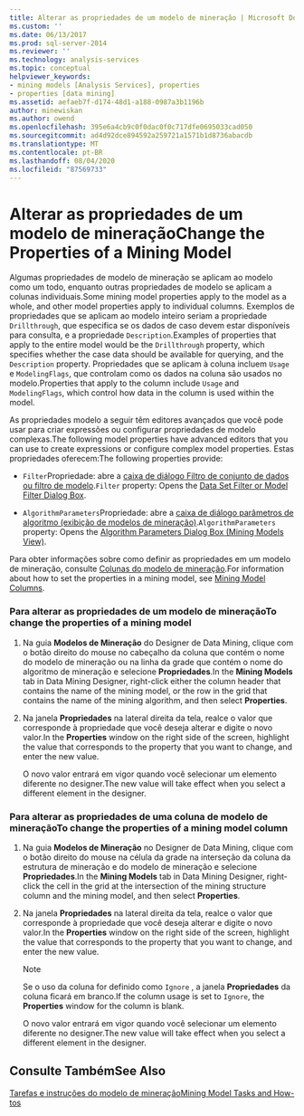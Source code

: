 ```yaml
---
title: Alterar as propriedades de um modelo de mineração | Microsoft Docs
ms.custom: ''
ms.date: 06/13/2017
ms.prod: sql-server-2014
ms.reviewer: ''
ms.technology: analysis-services
ms.topic: conceptual
helpviewer_keywords:
- mining models [Analysis Services], properties
- properties [data mining]
ms.assetid: aefaeb7f-d174-48d1-a188-0987a3b1196b
author: minewiskan
ms.author: owend
ms.openlocfilehash: 395e6a4cb9c0f0dac0f0c717dfe0695033cad050
ms.sourcegitcommit: ad4d92dce894592a259721a1571b1d8736abacdb
ms.translationtype: MT
ms.contentlocale: pt-BR
ms.lasthandoff: 08/04/2020
ms.locfileid: "87569733"
---
```

# <a name="change-the-properties-of-a-mining-model"></a><span data-ttu-id="8435e-102">Alterar as propriedades de um modelo de mineração</span><span class="sxs-lookup"><span data-stu-id="8435e-102">Change the Properties of a Mining Model</span></span>
  <span data-ttu-id="8435e-103">Algumas propriedades de modelo de mineração se aplicam ao modelo como um todo, enquanto outras propriedades de modelo se aplicam a colunas individuais.</span><span class="sxs-lookup"><span data-stu-id="8435e-103">Some mining model properties apply to the model as a whole, and other model properties apply to individual columns.</span></span> <span data-ttu-id="8435e-104">Exemplos de propriedades que se aplicam ao modelo inteiro seriam a propriedade `Drillthrough`, que especifica se os dados de caso devem estar disponíveis para consulta, e a propriedade `Description`.</span><span class="sxs-lookup"><span data-stu-id="8435e-104">Examples of properties that apply to the entire model would be the `Drillthrough` property, which specifies whether the case data should be available for querying, and the `Description` property.</span></span> <span data-ttu-id="8435e-105">Propriedades que se aplicam à coluna incluem `Usage` e `ModelingFlags`, que controlam como os dados na coluna são usados no modelo.</span><span class="sxs-lookup"><span data-stu-id="8435e-105">Properties that apply to the column include `Usage` and `ModelingFlags`, which control how data in the column is used within the model.</span></span>  
  
 <span data-ttu-id="8435e-106">As propriedades modelo a seguir têm editores avançados que você pode usar para criar expressões ou configurar propriedades de modelo complexas.</span><span class="sxs-lookup"><span data-stu-id="8435e-106">The following model properties have advanced editors that you can use to create expressions or configure complex model properties.</span></span> <span data-ttu-id="8435e-107">Estas propriedades oferecem:</span><span class="sxs-lookup"><span data-stu-id="8435e-107">The following properties provide:</span></span>  
  
-   <span data-ttu-id="8435e-108">`Filter`Propriedade: abre a [caixa de diálogo Filtro de conjunto de dados ou filtro de modelo](../data-set-filter-or-model-filter-dialog-box.md).</span><span class="sxs-lookup"><span data-stu-id="8435e-108">`Filter` property: Opens the [Data Set Filter or Model Filter Dialog Box](../data-set-filter-or-model-filter-dialog-box.md).</span></span>  
  
-   <span data-ttu-id="8435e-109">`AlgorithmParameters`Propriedade: abre a [caixa de diálogo parâmetros de algoritmo &#40;exibição de modelos de mineração&#41;](../algorithm-parameters-dialog-box-mining-models-view.md).</span><span class="sxs-lookup"><span data-stu-id="8435e-109">`AlgorithmParameters` property: Opens the [Algorithm Parameters Dialog Box &#40;Mining Models View&#41;](../algorithm-parameters-dialog-box-mining-models-view.md).</span></span>  
  
 <span data-ttu-id="8435e-110">Para obter informações sobre como definir as propriedades em um modelo de mineração, consulte [Colunas do modelo de mineração](mining-model-columns.md).</span><span class="sxs-lookup"><span data-stu-id="8435e-110">For information about how to set the properties in a mining model, see [Mining Model Columns](mining-model-columns.md).</span></span>  
  
### <a name="to-change-the-properties-of-a-mining-model"></a><span data-ttu-id="8435e-111">Para alterar as propriedades de um modelo de mineração</span><span class="sxs-lookup"><span data-stu-id="8435e-111">To change the properties of a mining model</span></span>  
  
1.  <span data-ttu-id="8435e-112">Na guia **Modelos de Mineração** do Designer de Data Mining, clique com o botão direito do mouse no cabeçalho da coluna que contém o nome do modelo de mineração ou na linha da grade que contém o nome do algoritmo de mineração e selecione **Propriedades**.</span><span class="sxs-lookup"><span data-stu-id="8435e-112">In the **Mining Models** tab in Data Mining Designer, right-click either the column header that contains the name of the mining model, or the row in the grid that contains the name of the mining algorithm, and then select **Properties**.</span></span>  
  
2.  <span data-ttu-id="8435e-113">Na janela **Propriedades** na lateral direita da tela, realce o valor que corresponde à propriedade que você deseja alterar e digite o novo valor.</span><span class="sxs-lookup"><span data-stu-id="8435e-113">In the **Properties** window on the right side of the screen, highlight the value that corresponds to the property that you want to change, and enter the new value.</span></span>  
  
     <span data-ttu-id="8435e-114">O novo valor entrará em vigor quando você selecionar um elemento diferente no designer.</span><span class="sxs-lookup"><span data-stu-id="8435e-114">The new value will take effect when you select a different element in the designer.</span></span>  
  
### <a name="to-change-the-properties-of-a-mining-model-column"></a><span data-ttu-id="8435e-115">Para alterar as propriedades de uma coluna de modelo de mineração</span><span class="sxs-lookup"><span data-stu-id="8435e-115">To change the properties of a mining model column</span></span>  
  
1.  <span data-ttu-id="8435e-116">Na guia **Modelos de Mineração** no Designer de Data Mining, clique com o botão direito do mouse na célula da grade na interseção da coluna da estrutura de mineração e do modelo de mineração e selecione **Propriedades**.</span><span class="sxs-lookup"><span data-stu-id="8435e-116">In the **Mining Models** tab in Data Mining Designer, right-click the cell in the grid at the intersection of the mining structure column and the mining model, and then select **Properties**.</span></span>  
  
2.  <span data-ttu-id="8435e-117">Na janela **Propriedades** na lateral direita da tela, realce o valor que corresponde à propriedade que você deseja alterar e digite o novo valor.</span><span class="sxs-lookup"><span data-stu-id="8435e-117">In the **Properties** window on the right side of the screen, highlight the value that corresponds to the property that you want to change, and enter the new value.</span></span>  
  
    > [!NOTE]  
    >  <span data-ttu-id="8435e-118">Se o uso da coluna for definido como `Ignore` , a janela **Propriedades** da coluna ficará em branco.</span><span class="sxs-lookup"><span data-stu-id="8435e-118">If the column usage is set to `Ignore`, the **Properties** window for the column is blank.</span></span>  
  
     <span data-ttu-id="8435e-119">O novo valor entrará em vigor quando você selecionar um elemento diferente no designer.</span><span class="sxs-lookup"><span data-stu-id="8435e-119">The new value will take effect when you select a different element in the designer.</span></span>  
  
## <a name="see-also"></a><span data-ttu-id="8435e-120">Consulte Também</span><span class="sxs-lookup"><span data-stu-id="8435e-120">See Also</span></span>  
 [<span data-ttu-id="8435e-121">Tarefas e instruções do modelo de mineração</span><span class="sxs-lookup"><span data-stu-id="8435e-121">Mining Model Tasks and How-tos</span></span>](mining-model-tasks-and-how-tos.md)  
  
  
